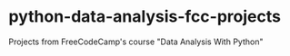 # python-data-analysis-fcc-projects
Projects from FreeCodeCamp's course "Data Analysis With Python"
